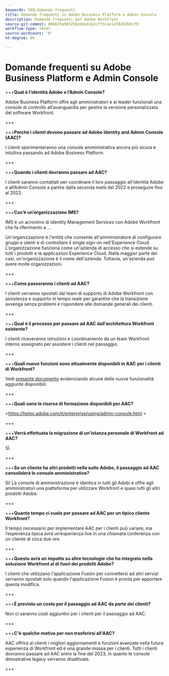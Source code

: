 ```yaml
---
keywords: FAQ;domande frequenti
title: Domande frequenti su Adobe Business Platform e Admin Console
description: Domande frequenti per Adobe Workfront
source-git-commit: 80b615a98325b1dda41b2cff3cee14f8282b9cf9
workflow-type: tm+mt
source-wordcount: '0'
ht-degree: 0%

---
```


# Domande frequenti su Adobe Business Platform e Admin Console

+++**Qual è l’identità Adobe e l’Admin Console?**

Adobe Business Platform offre agli amministratori e ai leader funzionali una console di controllo all’avanguardia per gestire la versione personalizzata del software Workfront.

+++

+++**Perché i clienti devono passare ad Adobe Identity and Admin Console (AAC)?**

I clienti sperimenteranno una console amministrativa ancora più sicura e intuitiva passando ad Adobe Business Platform.

+++

+++**Quando i clienti dovranno passare ad AAC?**

I clienti saranno contattati per coordinare il loro passaggio all’identità Adobe e all’Admin Console a partire dalla seconda metà del 2022 e proseguire fino al 2023.

+++

+++**Cos’è un’organizzazione IMS?**

IMS è un acronimo di Identity Management Services con Adobe Workfront che fa riferimento a ...

Un&#39;organizzazione è l&#39;entità che consente all&#39;amministratore di configurare gruppi e utenti e di controllare il single sign-on nell&#39;Experience Cloud. L&#39;organizzazione funziona come un&#39;azienda di accesso che si estende su tutti i prodotti e le applicazioni Experience Cloud. Nella maggior parte dei casi, un&#39;organizzazione è il nome dell&#39;azienda. Tuttavia, un&#39;azienda può avere molte organizzazioni.

+++

+++**Come passeranno i clienti ad AAC?**

I clienti verranno spostati dal team di supporto di Adobe Workfront con assistenza e supporto in tempo reale per garantire che la transizione avvenga senza problemi e rispondere alle domande generali dei clienti.

+++

+++**Qual è il processo per passare ad AAC dall’architettura Workfront esistente?**

I clienti riceveranno istruzioni e coordinamento da un team Workfront interno assegnato per assistere i clienti nel passaggio.

+++

+++**Quali nuove funzioni sono attualmente disponibili in AAC per i clienti di Workfront?**

Vedi [presente documento](overview.md) evidenziando alcune delle nuove funzionalità aggiunte disponibili.

+++

+++**Quali sono le risorse di formazione disponibili per AAC?**

&lt;https://helpx.adobe.com/it/enterprise/using/admin-console.html >

+++

+++**Verrà effettuata la migrazione di un’istanza personale di Workfront ad AAC?**

SÌ.

+++

+++**Se un cliente ha altri prodotti nella suite Adobe, il passaggio ad AAC consoliderà le console amministrative?**

Sì! La console di amministrazione è identica in tutti gli Adobi e offre agli amministratori una piattaforma per utilizzare Workfront e quasi tutti gli altri prodotti Adobe.

+++

+++**Quanto tempo ci vuole per passare ad AAC per un tipico cliente Workfront?**

Il tempo necessario per implementare AAC per i clienti può variare, ma l’esperienza tipica avrà un’esperienza live in una chiamata conferenza con un cliente di circa due ore.

+++

+++**Questo avrà un impatto su altre tecnologie che ho integrato nella soluzione Workfront al di fuori dei prodotti Adobe?**

I clienti che utilizzano l&#39;applicazione Fusion per connettersi ad altri servizi verranno spostati solo quando l&#39;applicazione Fusion è pronta per apportare questa modifica.

+++

+++**È previsto un costo per il passaggio ad AAC da parte dei clienti?**

Non ci saranno costi aggiuntivi per i clienti per il passaggio ad AAC.

+++

+++**C&#39;è qualche motivo per non trasferirsi all&#39;AAC?**

AAC offrirà ai clienti i migliori aggiornamenti e funzioni avanzate nella futura esperienza di Workfront ed è una grande mossa per i clienti. Tutti i clienti dovranno passare ad AAC entro la fine del 2023, in quanto le console dimostrative legacy verranno disattivate.

+++
